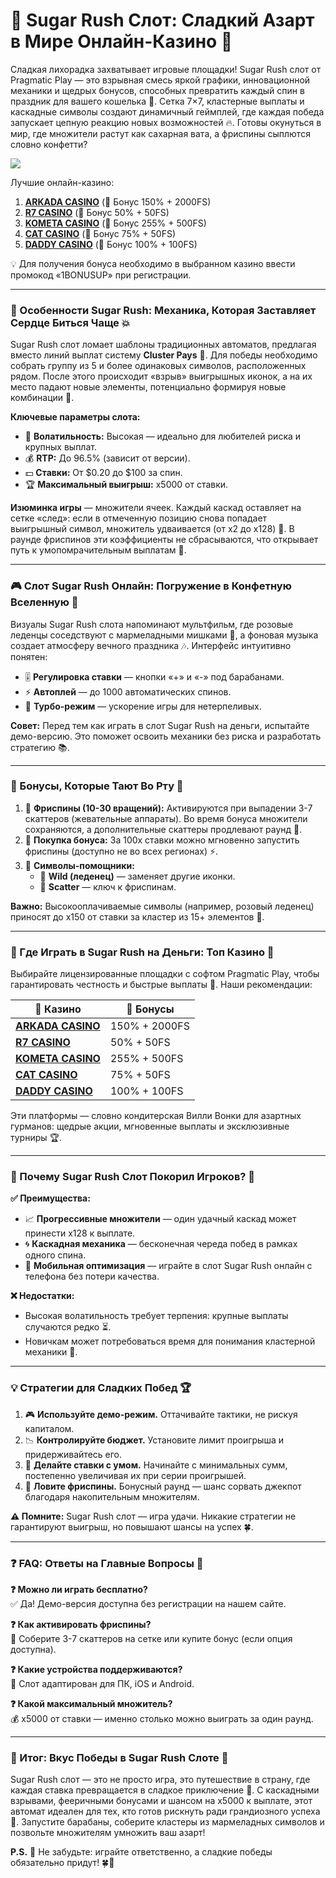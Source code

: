 # 🍭 Sugar Rush Слот: Сладкий Азарт в Мире Онлайн-Казино 🎰  

Сладкая лихорадка захватывает игровые площадки! Sugar Rush слот от Pragmatic Play — это взрывная смесь яркой графики, инновационной механики и щедрых бонусов, способных превратить каждый спин в праздник для вашего кошелька 💸. Сетка 7×7, кластерные выплаты и каскадные символы создают динамичный геймплей, где каждая победа запускает цепную реакцию новых возможностей 🔥. Готовы окунуться в мир, где множители растут как сахарная вата, а фриспины сыплются словно конфетти?  

[![](https://i.ibb.co/VcrZHLtM/image.jpg)](https://clck.ru/3Hr27o)

Лучшие онлайн-казино:

1. **[ARKADA CASINO](https://clck.ru/3Hr27o "ARKADA CASINO")** (🎁 Бонус 150% + 2000FS)
2. **[R7 CASINO](https://clck.ru/3HsT58 "R7 CASINO")** (🎁 Бонус 50% + 50FS)
3. **[KOMETA CASINO](https://clck.ru/3HsSpx "KOMETA CASINO")** (🎁 Бонус 255% + 500FS)
4. **[CAT CASINO](https://clck.ru/3HsTGi "CAT CASINO")** (🎁 Бонус 75% + 50FS)
5. **[DADDY CASINO](https://clck.ru/3HsTSj "DADDY CASINO")** (🎁 Бонус 100% + 100FS)

💡 Для получения бонуса необходимо в выбранном казино ввести промокод «1BONUSUP» при регистрации.

---

### 🍬 Особенности Sugar Rush: Механика, Которая Заставляет Сердце Биться Чаще 💥  

Sugar Rush слот ломает шаблоны традиционных автоматов, предлагая вместо линий выплат систему **Cluster Pays** 🎯. Для победы необходимо собрать группу из 5 и более одинаковых символов, расположенных рядом. После этого происходит «взрыв» выигрышных иконок, а на их место падают новые элементы, потенциально формируя новые комбинации 💫.  

**Ключевые параметры слота:**  
- 🎯 **Волатильность:** Высокая — идеально для любителей риска и крупных выплат.  
- 💰 **RTP:** До 96.5% (зависит от версии).  
- 💵 **Ставки:** От $0.20 до $100 за спин.  
- 🏆 **Максимальный выигрыш:** x5000 от ставки.  

**Изюминка игры** — множители ячеек. Каждый каскад оставляет на сетке «след»: если в отмеченную позицию снова попадает выигрышный символ, множитель удваивается (от x2 до x128) 🔄. В раунде фриспинов эти коэффициенты не сбрасываются, что открывает путь к умопомрачительным выплатам 🚀.  

---

### 🎮 Слот Sugar Rush Онлайн: Погружение в Конфетную Вселенную 🌈  

Визуалы Sugar Rush слота напоминают мультфильм, где розовые леденцы соседствуют с мармеладными мишками 🧸, а фоновая музыка создает атмосферу вечного праздника 🎶. Интерфейс интуитивно понятен:  
- 🎚️ **Регулировка ставки** — кнопки «+» и «-» под барабанами.  
- ⚡ **Автоплей** — до 1000 автоматических спинов.  
- 🚀 **Турбо-режим** — ускорение игры для нетерпеливых.  

**Совет:** Перед тем как играть в слот Sugar Rush на деньги, испытайте демо-версию. Это поможет освоить механики без риска и разработать стратегию 📚.  

---

### 🎁 Бонусы, Которые Тают Во Рту 🍫  

1. 🎉 **Фриспины (10-30 вращений):** Активируются при выпадении 3-7 скаттеров (жевательные аппараты). Во время бонуса множители сохраняются, а дополнительные скаттеры продлевают раунд 🔄.  
2. 💸 **Покупка бонуса:** За 100х ставки можно мгновенно запустить фриспины (доступно не во всех регионах) ⚡.  
3. 🌟 **Символы-помощники:**  
   - 🍬 **Wild (леденец)** — заменяет другие иконки.  
   - 🎯 **Scatter** — ключ к фриспинам.  

**Важно:** Высокооплачиваемые символы (например, розовый леденец) приносят до x150 от ставки за кластер из 15+ элементов 💎.  

---

### 🏦 Где Играть в Sugar Rush на Деньги: Топ Казино 🌟  

Выбирайте лицензированные площадки с софтом Pragmatic Play, чтобы гарантировать честность и быстрые выплаты 💯. Наши рекомендации:  

| 🎰 **Казино**          | 🎁 **Бонусы**                    |  
|-----------------------|---------------------------------|  
| **[ARKADA CASINO](https://clck.ru/3Hr27o)** | 150% + 2000FS                  |  
| **[R7 CASINO](https://clck.ru/3HsT58)**     | 50% + 50FS                     |  
| **[KOMETA CASINO](https://clck.ru/3HsSpx)** | 255% + 500FS                   |  
| **[CAT CASINO](https://clck.ru/3HsTGi)**    | 75% + 50FS                     |  
| **[DADDY CASINO](https://clck.ru/3HsTSj)**  | 100% + 100FS                   |  

Эти платформы — словно кондитерская Вилли Вонки для азартных гурманов: щедрые акции, мгновенные выплаты и эксклюзивные турниры 🏆.  

---

### 🍭 Почему Sugar Rush Слот Покорил Игроков? 🚀  

**✅ Преимущества:**  
- 📈 **Прогрессивные множители** — один удачный каскад может принести x128 к выплате.  
- 🌀 **Каскадная механика** — бесконечная череда побед в рамках одного спина.  
- 📱 **Мобильная оптимизация** — играйте в слот Sugar Rush онлайн с телефона без потери качества.  

**❌ Недостатки:**  
- Высокая волатильность требует терпения: крупные выплаты случаются редко ⏳.  
- Новичкам может потребоваться время для понимания кластерной механики 🧩.  

---

### 💡 Стратегии для Сладких Побед 🏆  

1. 🎮 **Используйте демо-режим.** Оттачивайте тактики, не рискуя капиталом.  
2. 📉 **Контролируйте бюджет.** Установите лимит проигрыша и придерживайтесь его.  
3. 💸 **Делайте ставки с умом.** Начинайте с минимальных сумм, постепенно увеличивая их при серии проигрышей.  
4. 🎯 **Ловите фриспины.** Бонусный раунд — шанс сорвать джекпот благодаря накопительным множителям.  

**⚠️ Помните:** Sugar Rush слот — игра удачи. Никакие стратегии не гарантируют выигрыш, но повышают шансы на успех 🍀.  

---

### ❓ FAQ: Ответы на Главные Вопросы 📌  

**❓ Можно ли играть бесплатно?**  
✅ Да! Демо-версия доступна без регистрации на нашем сайте.  

**❓ Как активировать фриспины?**  
🎰 Соберите 3-7 скаттеров на сетке или купите бонус (если опция доступна).  

**❓ Какие устройства поддерживаются?**  
📱 Слот адаптирован для ПК, iOS и Android.  

**❓ Какой максимальный множитель?**  
💰 x5000 от ставки — именно столько можно выиграть за один раунд.  

---

### 🎉 Итог: Вкус Победы в Sugar Rush Слоте 🍭  

Sugar Rush слот — это не просто игра, это путешествие в страну, где каждая ставка превращается в сладкое приключение 🎢. С каскадными взрывами, фееричными бонусами и шансом на x5000 к выплате, этот автомат идеален для тех, кто готов рискнуть ради грандиозного успеха 🚀. Запустите барабаны, соберите кластеры из мармеладных символов и позвольте множителям умножить ваш азарт!  

**P.S.** 🎰 Не забудьте: играйте ответственно, а сладкие победы обязательно придут! 🍀🍬  
